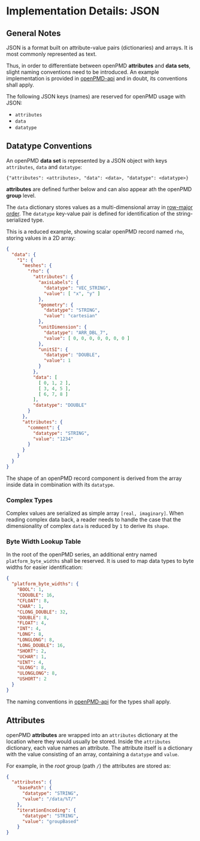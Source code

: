 # Implementation Details: JSON

## General Notes

JSON is a format built on attribute-value pairs (dictionaries) and arrays.
It is most commonly represented as text.

Thus, in order to differentiate between openPMD **attributes** and **data sets**, slight naming conventions need to be introduced.
An example implementation is provided in [openPMD-api](https://github.com/openPMD/openPMD-api) and in doubt, its conventions shall apply.

The following JSON keys (names) are reserved for openPMD usage with JSON:
- `attributes`
- `data`
- `datatype`

## Datatype Conventions

An openPMD **data set** is represented by a JSON object with keys `attributes`, `data` and `datatype`:
```
{"attributes": <attributes>, "data": <data>, "datatype": <datatype>}
```

**attributes** are defined further below and can also appear ath the openPMD **group** level.

The `data` dictionary stores values as a multi-dimensional array in [row-major order](https://en.wikipedia.org/wiki/Row-_and_column-major_order#Programming_languages_and_libraries).
The `datatype` key-value pair is defined for identification of the string-serialized type.

This is a reduced example, showing scalar openPMD record named `rho`, storing values in a 2D array:
```json
{
  "data": {
    "1": {
      "meshes": {
        "rho": {
          "attributes": {
            "axisLabels": {
              "datatype": "VEC_STRING",
              "value": [ "x", "y" ]
            },
            "geometry": {
              "datatype": "STRING",
              "value": "cartesian"
            },
            "unitDimension": {
              "datatype": "ARR_DBL_7",
              "value": [ 0, 0, 0, 0, 0, 0, 0 ]
            },
            "unitSI": {
              "datatype": "DOUBLE",
              "value": 1
            }
          },
          "data": [
            [ 0, 1, 2 ],
            [ 3, 4, 5 ],
            [ 6, 7, 8 ]
          ],
          "datatype": "DOUBLE"
        }
      },
      "attributes": {
        "comment": {
          "datatype": "STRING",
          "value": "1234"
        }
      }
    }
  }
}
```

The shape of an openPMD record component is derived from the array inside data in combination with its `datatype`.

### Complex Types

Complex values are serialized as simple array `[real, imaginary]`.
When reading complex data back, a reader needs to handle the case that the dimensionality of complex `data` is reduced by `1` to derive its `shape`.

### Byte Width Lookup Table

In the root of the openPMD series, an additional entry named `platform_byte_widths` shall be reserved.
It is used to map data types to byte widths for easier identification:
```json
{
  "platform_byte_widths": {
    "BOOL": 1,
    "CDOUBLE": 16,
    "CFLOAT": 8,
    "CHAR": 1,
    "CLONG_DOUBLE": 32,
    "DOUBLE": 8,
    "FLOAT": 4,
    "INT": 4,
    "LONG": 8,
    "LONGLONG": 8,
    "LONG_DOUBLE": 16,
    "SHORT": 2,
    "UCHAR": 1,
    "UINT": 4,
    "ULONG": 8,
    "ULONGLONG": 8,
    "USHORT": 2
  }
}
```
The naming conventions in [openPMD-api](https://github.com/openPMD/openPMD-api) for the types shall apply.


## Attributes

openPMD **attributes** are wrapped into an `attributes` dictionary at the location where they would usually be stored.
Inside the `attributes` dictionary, each value names an attribute.
The attribute itself is a dictionary with the value consisting of an array, containing a `datatype` and `value`.

For example, in the *root* group (path `/`) the attributes are stored as:
```json
{
  "attributes": {
    "basePath": {
      "datatype": "STRING",
      "value": "/data/%T/"
    },
    "iterationEncoding": {
      "datatype": "STRING",
      "value": "groupBased"
    }
}
```
